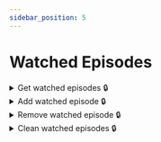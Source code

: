 ```yaml
---
sidebar_position: 5
---
```


# Watched Episodes

<details id="get-watched-episodes">
  <summary>Get watched episodes 🔒</summary>

**GET** `https://staging-kaboom.herokuapp.com/v1/accounts/cartoons/episodes/`

**Query params:**

| Name           | Value      | Type       | Required  |
|----------------|------------|------------|-----------|
| user           | 1          | int        | no        |
| series         | 1          | int        | no        |
| page *         | 1          | int        | no        |

\* pagination purposes

**Response:**

```json
{
  "count": 2,
  "next": null,
  "previous": null,
  "results": [
    {
      "id": 2,
      "user": {
        "username": "crxssed",
        "id": 1,
        "image": "https://www.gravatar.com/avatar/194556ddbe4401bf1e48aa8620f5f854?default=retro",
        "date_joined": "2022-01-08",
        "time_joined": "14:21:50",
        "is_staff": true,
        "userdata": {
          "bio": "![hello there](https://media4.giphy.com/media/Nx0rz3jtxtEre/giphy.gif)\n\n## Hi!",
          "private": false
        }
      },
      "episode": {
        "id": 2,
        "series": {
          "id": 34,
          "genres": [],
          "network": {
            "id": 1,
            "name": "Cartoon Network",
            "website": "https://www.cartoonnetwork.co.uk",
            "logo": "",
            "date_created": "2022-01-13T20:02:38.507854Z"
          },
          "characters": [
            {
              "id": 1,
              "voice_actors": [],
              "teams": [],
              "location_of_operation": null,
              "name": "Peter Parker",
              "alias": "Spider-Man",
              "image": "",
              "biography": "This is a new bio",
              "status": "ALIVE",
              "alignment": "GOOD",
              "intelligence": 0,
              "strength": 0,
              "speed": 0,
              "durability": 0,
              "power": 0,
              "combat": 0,
              "date_created": "2022-02-01T20:41:45.622718Z"
            },
            {
              "id": 2,
              "voice_actors": [],
              "teams": [],
              "location_of_operation": null,
              "name": "Test",
              "alias": null,
              "image": "",
              "biography": "",
              "status": "ALIVE",
              "alignment": "GOOD",
              "intelligence": 0,
              "strength": 0,
              "speed": 0,
              "durability": 0,
              "power": 0,
              "combat": 0,
              "date_created": "2022-02-01T20:37:08.638564Z"
            },
            {
              "id": 3,
              "voice_actors": [
                {
                  "id": 1,
                  "age": null,
                  "name": "Avengers",
                  "image": "",
                  "date_of_birth": null,
                  "date_of_death": null,
                  "biography": "",
                  "date_created": "2022-01-13T20:05:09.950935Z"
                }
              ],
              "teams": [],
              "location_of_operation": null,
              "name": "Eddie Brock",
              "alias": "Venom",
              "image": "",
              "biography": "WE ARE VENOM",
              "status": "ALIVE",
              "alignment": "GOOD",
              "intelligence": 0,
              "strength": 0,
              "speed": 0,
              "durability": 0,
              "power": 0,
              "combat": 0,
              "date_created": "2022-02-05T10:56:20.474135Z"
            }
          ],
          "name": "The Transformers - Bayverse",
          "summary": "",
          "season_count": 1,
          "cover_image": "",
          "background_image": "",
          "status": "COMPLETED",
          "rating": 7,
          "website": null,
          "imdb_id": null,
          "tmdb_id": null,
          "date_created": "2022-02-01T20:48:10.053617Z"
        },
        "episode_number": 2,
        "season_number": 1,
        "name": "Test Episode",
        "summary": "",
        "release_date": "2022-01-29",
        "screenshot": "https://kaboomstaging.s3.amazonaws.com/0hcvsps_ekjGYPe.jpeg",
        "date_created": "2022-02-04T14:51:41.818954Z",
        "runtime": 10
      },
      "watched_at": "2022-01-29T11:15:13Z"
    },
    {
      "id": 1,
      "user": {
        "username": "crxssed",
        "id": 1,
        "image": "https://www.gravatar.com/avatar/194556ddbe4401bf1e48aa8620f5f854?default=retro",
        "date_joined": "2022-01-08",
        "time_joined": "14:21:50",
        "is_staff": true,
        "userdata": {
          "bio": "![hello there](https://media4.giphy.com/media/Nx0rz3jtxtEre/giphy.gif)\n\n## Hi!",
          "private": false
        }
      },
      "episode": {
        "id": 1,
        "series": {
          "id": 34,
          "genres": [],
          "network": {
            "id": 1,
            "name": "Cartoon Network",
            "website": "https://www.cartoonnetwork.co.uk",
            "logo": "",
            "date_created": "2022-01-13T20:02:38.507854Z"
          },
          "characters": [
            {
              "id": 1,
              "voice_actors": [],
              "teams": [],
              "location_of_operation": null,
              "name": "Peter Parker",
              "alias": "Spider-Man",
              "image": "",
              "biography": "This is a new bio",
              "status": "ALIVE",
              "alignment": "GOOD",
              "intelligence": 0,
              "strength": 0,
              "speed": 0,
              "durability": 0,
              "power": 0,
              "combat": 0,
              "date_created": "2022-02-01T20:41:45.622718Z"
            },
            {
              "id": 2,
              "voice_actors": [],
              "teams": [],
              "location_of_operation": null,
              "name": "Test",
              "alias": null,
              "image": "",
              "biography": "",
              "status": "ALIVE",
              "alignment": "GOOD",
              "intelligence": 0,
              "strength": 0,
              "speed": 0,
              "durability": 0,
              "power": 0,
              "combat": 0,
              "date_created": "2022-02-01T20:37:08.638564Z"
            },
            {
              "id": 3,
              "voice_actors": [
                {
                  "id": 1,
                  "age": null,
                  "name": "Avengers",
                  "image": "",
                  "date_of_birth": null,
                  "date_of_death": null,
                  "biography": "",
                  "date_created": "2022-01-13T20:05:09.950935Z"
                }
              ],
              "teams": [],
              "location_of_operation": null,
              "name": "Eddie Brock",
              "alias": "Venom",
              "image": "",
              "biography": "WE ARE VENOM",
              "status": "ALIVE",
              "alignment": "GOOD",
              "intelligence": 0,
              "strength": 0,
              "speed": 0,
              "durability": 0,
              "power": 0,
              "combat": 0,
              "date_created": "2022-02-05T10:56:20.474135Z"
            }
          ],
          "name": "The Transformers - Bayverse",
          "summary": "",
          "season_count": 1,
          "cover_image": "",
          "background_image": "",
          "status": "COMPLETED",
          "rating": 7,
          "website": null,
          "imdb_id": null,
          "tmdb_id": null,
          "date_created": "2022-02-01T20:48:10.053617Z"
        },
        "episode_number": 1,
        "season_number": 1,
        "name": "Indiana Jones",
        "summary": "",
        "release_date": "2022-01-12",
        "screenshot": "https://kaboomstaging.s3.amazonaws.com/AveAobC_zskjvuC.png",
        "date_created": "2022-01-12T19:31:32.295233Z",
        "runtime": 10
      },
      "watched_at": "2022-01-29T11:12:34Z"
    }
  ]
}
```

</details>

<details id="add-watched-episode">
  <summary>Add watched episode 🔒</summary>

**POST** `https://staging-kaboom.herokuapp.com/v1/accounts/cartoons/episodes/`

**JSON Body:**

| Name                     | Required   |
|--------------------------|------------|
| episode                  | yes        |
| watched_at *             | no         |

\* watched_at will default to the current time of the request, so is not needed.

**Response:**

```json
{
  "id": 7,
  "watched_at": "2022-03-10T11:05:11.662933Z",
  "episode": 1,
  "user": 1
}
```

</details>

<details id="remove-watched-episode">
  <summary>Remove watched episode 🔒</summary>

**DELETE** `https://staging-kaboom.herokuapp.com/v1/accounts/cartoons/episodes/`

**JSON Body:**

| Name                     | Required   |
|--------------------------|------------|
| watched_id               | yes        |

**Response:**

```json
{
  "success": "Unwatched the episode"
}
```

</details>

<details id="clean-watched-episodes">
  <summary>Clean watched episodes 🔒</summary>

**DELETE** `https://staging-kaboom.herokuapp.com/v1/accounts/cartoons/episodes/clean/`

**JSON Body:**

| Name                     | Required   |
|--------------------------|------------|
| episode                  | yes        |

**Response:**

```json
{
  "success": "All watched states have been removed from this episode."
}
```

</details>